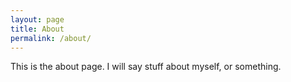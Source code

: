 ```yaml
---
layout: page
title: About
permalink: /about/
---
```


This is the about page. I will say stuff about myself, or something.